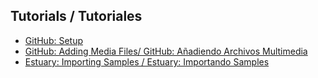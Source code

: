 ## Tutorials / Tutoriales

+ [GitHub: Setup](GitHub-setup.md)
+ [GitHub: Adding Media Files/ GitHub: Añadiendo Archivos Multimedia](GitHub-addingFiles.md)
+ [Estuary: Importing Samples / Estuary: Importando Samples](Estuary-ImportingSamples.md)
